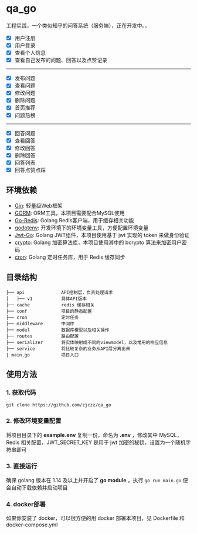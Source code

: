 # qa_go

工程实践，一个类似知乎的问答系统（服务端），正在开发中。。

- [x] 用户注册
- [x] 用户登录
- [x] 查看个人信息
- [x] 查看自己发布的问题、回答以及点赞记录

---

- [x] 发布问题
- [x] 查看问题
- [x] 修改问题
- [x] 删除问题
- [x] 首页推荐
- [x] 问题热榜

---

- [x] 回答问题
- [x] 查看回答
- [x] 修改回答
- [x] 删除回答
- [x] 回答列表
- [x] 回答点赞点踩

## 环境依赖

- [Gin](https://github.com/gin-gonic/gin): 轻量级Web框架
- [GORM](http://gorm.io/docs/index.html): ORM工具，本项目需要配合MySQL使用
- [Go-Redis](https://github.com/go-redis/redis): Golang Redis客户端，用于缓存相关功能
- [godotenv](https://github.com/joho/godotenv): 开发环境下的环境变量工具，方便配置环境变量
- [Jwt-Go](https://github.com/dgrijalva/jwt-go): Golang JWT组件，本项目使用基于 jwt 实现的 token 来做身份验证
- [crypto](https://pkg.go.dev/golang.org/x/crypto): Golang 加密算法库，本项目使用其中的 bcrypto 算法来加密用户密码
- [cron](https://github.com/robfig/cron): Golang 定时任务库，用于 Redis 缓存同步

## 目录结构

```
├── api              API控制层，负责处理请求
│   ├── v1           具体API版本
├── cache            redis 缓存相关
├── conf             项目的静态配置
├── cron             定时任务
├── middleware       中间件
├── model            数据库模型以及相关操作
├── routes           路由配置
├── serializer       将实体映射成不同的viewmodel，以及常用的响应信息
├── service          将比较复杂的业务从API层分离出来
| main.go            项目入口
```

## 使用方法

### 1. 获取代码

```
git clone https://github.com/zjczz/qa_go
```

### 2. 修改环境变量配置

将项目目录下的 **example.env** 复制一份，命名为 **.env** ，修改其中 MySQL，Redis 相关配置，JWT_SECRET_KEY 是用于 jwt 加密的秘钥，设置为一个随机字符串即可

### 3. 直接运行

确保 golang 版本在 1.14 及以上并开启了 **go module** ，执行 `go run main.go` 便会自动下载依赖并启动项目

### 4. docker部署

如果你安装了 docker，可以很方便的用 docker 部署本项目，见 Dockerfile 和 docker-compose.yml
